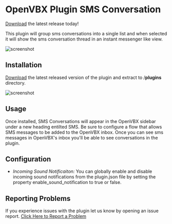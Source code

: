 # OpenVBX Plugin SMS Conversation

[Download][1] the latest release today!

This plugin will group sms conversations into a single list and when selected it will show the sms conversation thread in an instant messenger like view.

![screenshot](https://cloud.githubusercontent.com/assets/4819310/14590885/f0b0f738-04d3-11e6-8eab-478731f8a16a.png)

## Installation

[Download][1] the latest released version of the plugin and extract to /**plugins** directory.

![screenshot](https://cloud.githubusercontent.com/assets/4819310/12224268/5b4757d4-b7ba-11e5-81c0-5d72495cd5c0.PNG)

[1]: https://github.com/jpwalters/OpenVBX-Plugin-SMS-Conversation/releases/latest

## Usage

Once installed, SMS Conversations will appear in the OpenVBX sidebar under a new heading entilted SMS.  Be sure to configure a flow that allows SMS messages to be added to the OpenVBX inbox.  Once you can see sms messages in OpenVBX's inbox you'll be able to see conversations in the plugin.

## Configuration

- *Incoming Sound Notificaiton:* You can globally enable and disable incoming sound notifications from the plugin.json file by setting the property enable_sound_notification to true or false.

## Reporting Problems

If you experience issues with the plugin let us know by opening an issue report. [Click Here to Report a Problem](https://github.com/jpwalters/OpenVBX-Plugin-SMS-Conversation/issues)

